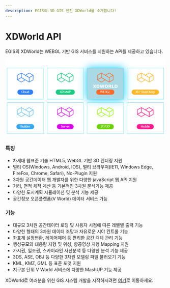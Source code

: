 ```yaml
---
description: EGIS의 3D GIS 엔진 XDWorld를 소개합니다!
---
```


# XDWorld API

EGIS의 XDWorld는 WEBGL 기반 GIS 서비스를 지원하는 API를 제공하고 있습니다.

![](<../.gitbook/assets/image (4) (1) (1).png>)

### 특징

* 차세대 웹표준 기술 HTML5, WebGL 기반 3D 렌더링 지원
* 멀티 OS(Windows, Android, IOS), 멀티 브라우져(IE11, Windows Edge, FireFox, Chrome, Safari), No-Plugin 지원
* 3차원 공간데이터 웹 개발자를 위한 다양한 javaScript 웹 API 지원
* 거리, 면적 체적 계산 등 기본적인 3차원 분석기능 제공
* 다양한 도시계획 시뮬레이션 및 분석 기능 제공
* 공간정보 오픈플랫폼(V World) 데이터 서비스 가능

### 기능

* 대규모 3차원 공간데이터 로딩 및 사용자 시점에 따른 레벨별 출력 기능
* 다양한 형태의 3차원 데이터 조망과 자유로운 시야 컨트롤 기능
* 좌표계 설정변환, 레이어제어 등 편리한 공간 객체 관리 기능
* 행성규모의 대용량 지형 및 위성, 항공영상 지형 Mapping 지원
* 가시권, 일조권, 스카이라인 사선분석 등 다양한 분석 기능 제공
* 3DS, ASE, OBJ 등 다양한 3차원 모델링 파일 불러오기 기능
* KML, KMZ, GML 등 표준 포맷 지원
* 지구본 단위 V World 서비스에 다양한 MashUP 기능 제공

XDWorld로 여러분을 위한 GIS 시스템 개발을 시작하시려면 [여기](broken-reference/)로 이동하세요.
